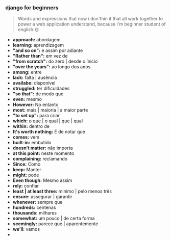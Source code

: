 ### django for beginners

> Words and expressions that now i don'thin it that all work together to power a web application understand, because i'm beginner student of english.🌞

- **approach:** abordagem
- **learning:** aprendizagem
- **"and so on":**  e assim por adiante
- **"Rather than":** em vez de 
- **"from scratch":** do zero | desde o ínicio
- **"over the years":** ao longo dos anos
- **among:** entre
- **lack:** falta | ausência
- **availabe:** disponível
- **struggled:** ter dificuldades
- **"so that":** de modo que 
- **even:** mesmo
- **However:** No entanto
- **most:** mais | maioria | a maior parte
- **"to set up":** para criar
- **which:** o que | o qual | que | qual
- **within:** dentro de 
- **It's worth nothing:** É de notar que
- **comes:** vem
- **built-in:** embutido
- **doesn’t matter:** não importa
- **at this point:** neste momento
- **complaining:** reclamando
- **Since:** Como 
- **keep:** Manter
- **might:** pode
- **Even though:** Mesmo assim
- **rely:** confiar
- **least | at least three:** minimo | pelo menos três
- **ensure:** assegurar | garantir
- **whenever:** sempre que  
- **hundreds:** centenas
- **thousands:** milhares
- **somewhat:** um pouco | de certa forma
- **seemingly:** parece que | aparentemente
- **we’ll:** vamos
- 
